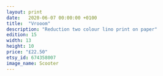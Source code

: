 ```yaml
---
layout: print
date:   2020-06-07 00:00:00 +0100
title:  "Vrooom"
description: "Reduction two colour lino print on paper"
edition: 15
width: 13
height: 10
price: "£22.50"
etsy_id: 674358007
image_name: Scooter
---
```

